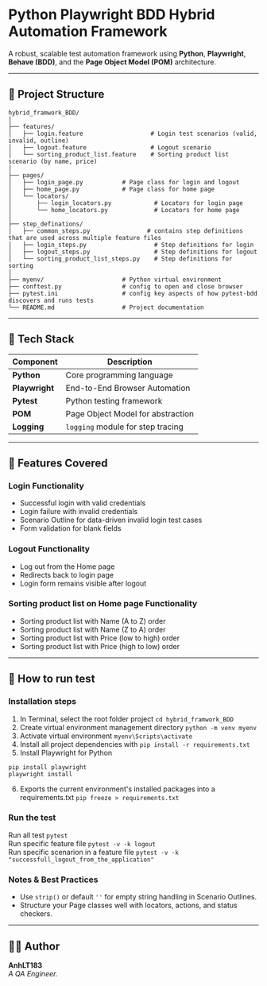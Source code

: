 # Python Playwright BDD Hybrid Automation Framework

A robust, scalable test automation framework using **Python**, **Playwright**, **Behave (BDD)**, and the **Page Object Model (POM)** architecture.

---

## 🧱 Project Structure

```
hybrid_framwork_BDD/
│
├── features/
│   ├── login.feature                   # Login test scenarios (valid, invalid, outline)
│   ├── logout.feature                  # Logout scenario
│   └── sorting_product_list.feature    # Sorting product list scenario (by name, price)
│
├── pages/
│   ├── login_page.py           # Page class for login and logout
│   ├── home_page.py            # Page class for home page
│   └── locators/
│       ├── login_locators.py            # Locators for login page
│       └── home_locators.py             # Locators for home page
│
├── step_definations/
│   ├── common_steps.py                # contains step definitions that are used across multiple feature files    
│   ├── login_steps.py                   # Step definitions for login
│   ├── logout_steps.py                  # Step definitions for logout
│   └── sorting_product_list_steps.py    # Step definitions for sorting
│
├── myenv/                      # Python virtual environment
├── conftest.py                 # config to open and close browser  
├── pytest.ini                  # config key aspects of how pytest-bdd discovers and runs tests
└── README.md                   # Project documentation
```

---

## 🤖 Tech Stack

| Component       | Description                           |
|---------------  |---------------------------------------|
| **Python**      | Core programming language             |
| **Playwright**  | End-to-End Browser Automation         |
| **Pytest**      | Python testing framework              |
| **POM**         | Page Object Model for abstraction     |
| **Logging**     | `logging` module for step tracing     |

---

## 🌊 Features Covered

### **Login Functionality**

- Successful login with valid credentials  
- Login failure with invalid credentials  
- Scenario Outline for data-driven invalid login test cases  
- Form validation for blank fields

### **Logout Functionality**

- Log out from the Home page  
- Redirects back to login page  
- Login form remains visible after logout  

### **Sorting product list on Home page Functionality**

- Sorting product list with Name (A to Z) order 
- Sorting product list with Name (Z to A) order  
- Sorting product list with Price (low to high) order  
- Sorting product list with Price (high to low) order  

---

## 🏃 How to run test  

### **Installation steps**

1. In Terminal, select the root folder project `cd hybrid_framwork_BDD`
2. Create virtual environment management directory `python -m venv myenv`
3. Activate virtual environment `myenv\Scripts\activate`
4. Install all project dependencies with `pip install -r requirements.txt`
5. Install Playwright for Python
```
pip install playwright
playwright install
```
6. Exports the current environment's installed packages into a requirements.txt `pip freeze > requirements.txt`

### **Run the test**

Run all test `pytest`  
Run specific feature file `pytest -v -k logout`  
Run specific scenarion in a feature file `pytest -v -k "successfull_logout_from_the_application"`  

### **Notes & Best Practices**

- Use `strip()` or default `''` for empty string handling in Scenario Outlines.
- Structure your Page classes well with locators, actions, and status checkers.

---

## 👨‍🚀 Author

**AnhLT183**  
_A QA Engineer._